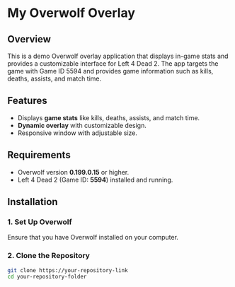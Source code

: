 # My Overwolf Overlay

## Overview

This is a demo Overwolf overlay application that displays in-game stats and provides a customizable interface for Left 4 Dead 2. The app targets the game with Game ID 5594 and provides game information such as kills, deaths, assists, and match time.

## Features

- Displays **game stats** like kills, deaths, assists, and match time.
- **Dynamic overlay** with customizable design.
- Responsive window with adjustable size.

## Requirements

- Overwolf version **0.199.0.15** or higher.
- Left 4 Dead 2 (Game ID: **5594**) installed and running.

## Installation

### 1. Set Up Overwolf

Ensure that you have Overwolf installed on your computer.

### 2. Clone the Repository

```bash
git clone https://your-repository-link
cd your-repository-folder
```
